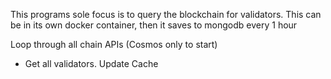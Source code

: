 This programs sole focus is to query the blockchain for validators.
This can be in its own docker container, then it saves to mongodb every 1 hour


Loop through all chain APIs (Cosmos only to start)
- Get all validators. Update Cache